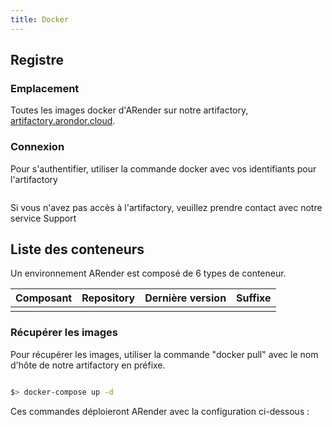 ```yaml
---
title: Docker
---
```


## Registre

### Emplacement

Toutes les images docker d'ARender sur notre artifactory, [artifactory.arondor.cloud](https://artifactory.arondor.cloud).

### Connexion

Pour s'authentifier, utiliser la commande docker avec vos identifiants pour l'artifactory

```bash
```

Si vous n'avez pas accès à l'artifactory, veuillez prendre contact avec notre service Support

## Liste des conteneurs

Un environnement ARender est composé de 6 types de conteneur.

| Composant             | Repository                      | Dernière version              | Suffixe  |
| :-------------------- | :------------------------------ | ---------------------------:  | -------: |
|                       |                                 |                               |          |

### Récupérer les images

Pour récupérer les images, utiliser la commande "docker pull" avec le nom d'hôte de notre artifactory en préfixe.


```bash
```


```bash
$> docker-compose up -d
```

Ces commandes déploieront ARender avec la configuration ci-dessous :

```yaml
```
